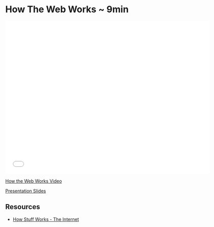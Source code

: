 # How The Web Works ~ 9min

<iframe width="640" height="480" src="//www.youtube.com/embed/ao532DhZWiY?rel=0&modestbranding=1" frameborder="0" allowfullscreen></iframe><p><a href="https://www.youtube.com/watch?v=ao532DhZWiY">How the Web Works Video</a></p>

[Presentation Slides](https://docs.google.com/presentation/d/1eU-4wD5dsxV1t-3CA3T82gbv2K3pAs92pq30HlmXM_U/edit?usp=sharing)



## Resources

- [How Stuff Works - The
  Internet](http://computer.howstuffworks.com/internet/basics/internet.htm)
